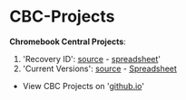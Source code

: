 # CBC-Projects
**Chromebook Central Projects**:

1. 'Recovery ID': [source](https://github.com/DennisLfromGA/CBC-Projects/tree/recovery-id) -  [spreadsheet](https://docs.google.com/spreadsheets/d/1fw_tKjvkWKYMiIxYi5VUBcHUKD2szpYQEr3bhK6cMpc/edit#gid=0)'
2. 'Current Versions': [source](https://github.com/DennisLfromGA/CBC-Projects/tree/current-vers) -  [Spreadsheet](https://docs.google.com/spreadsheets/d/1fw_tKjvkWKYMiIxYi5VUBcHUKD2szpYQEr3bhK6cMpc/edit#gid=0)

- View CBC Projects on '[github.io](http://dennislfromga.github.io/CBC-Projects/)'
